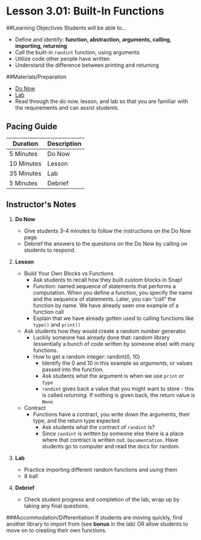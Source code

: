 # Lesson 3.01: Built-In Functions

##Learning Objectives
Students will be able to... 
* Define and identify: **function, abstraction, arguments, calling, importing, returning**
* Call the built-in `randint` function, using arguments
* Utilize code other people have written
* Understand the difference between printing and returning

##Materials/Preparation
* [Do Now]
* [Lab]
* Read through the do now, lesson, and lab so that you are familiar with the requirements and can assist students.

## Pacing Guide
| **Duration**   | **Description** |
| ---------- | ----------- |
| 5 Minutes  | Do Now      |
| 10 Minutes | Lesson      |
| 35 Minutes | Lab         |
| 5 Minutes | Debrief  |

## Instructor's Notes
1. **Do Now**
    * Give students 3-4 minutes to follow the instructions on the Do Now page.
    * Debrief the answers to the questions on the Do Now by calling on students to respond.
2. **Lesson**
    * Build Your Own Blocks vs Functions
 	    * Ask students to recall how they built custom blocks in Snap!
 	    * *Function*: named sequence of statements that performs a computation. When you define a function, you specify the name and the sequence of statements. Later, you can “*call*” the function by name. We have already seen one example of a function call
        * Explain that we have already gotten used to calling functions like `type()` and `print()`
    * Ask students how they would create a random number generator. 
        * Luckily someone has already done that: random library (essentially a bunch of code written by someone else) with many functions. 
        * How to get a random integer: randint(0, 10)
            * Identify the 0 and 10 in this example as *arguments*, or values passed into the function.
  		    * Ask students what the argument is when we use `print` or `type`
  		    * `randint` gives back a value that you might want to store - this is called *returning*. If nothing is given back, the return value is `None`
    * Contract
        * Functions have a contract, you write down the arguments, their type, and the return type expected 
            * Ask students what the contract of `randint` is?
            * Since `randint` is written by someone else there is a place where that contract is written out. `Documentation`. Have students go to computer and read the docs for random.
 
3. **Lab**
    * Practice importing different random functions and using them
    * 8 ball 

4. **Debrief**
    * Check student progress and completion of the lab, wrap up by taking any final questions. 

###Accommodation/Differentiation
If students are moving quickly, find another library to import from (see **bonus** in the lab) OR allow students to move on to creating their own functions.


[Do Now]:do_now_301.md
[Lab]:lab_301.md